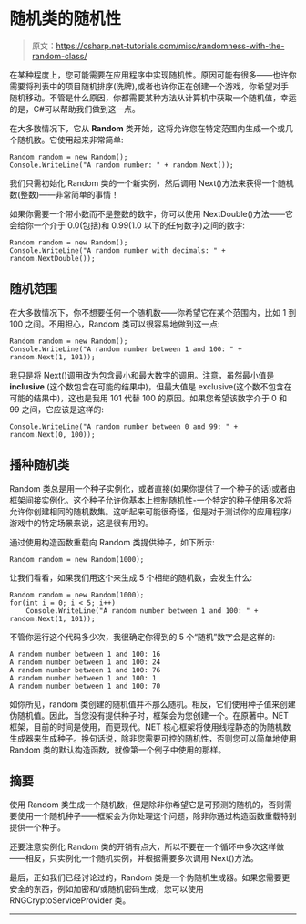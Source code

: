 # 随机类的随机性

> 原文：<https://csharp.net-tutorials.com/misc/randomness-with-the-random-class/>

在某种程度上，您可能需要在应用程序中实现随机性。原因可能有很多——也许你需要将列表中的项目随机排序(洗牌),或者也许你正在创建一个游戏，你希望对手随机移动。不管是什么原因，你都需要某种方法从计算机中获取一个随机值，幸运的是，C#可以帮助我们做到这一点。

在大多数情况下，它从 **Random** 类开始，这将允许您在特定范围内生成一个或几个随机数。它使用起来非常简单:

```
Random random = new Random();
Console.WriteLine("A random number: " + random.Next());
```

我们只需初始化 Random 类的一个新实例，然后调用 Next()方法来获得一个随机数(整数)——非常简单的事情！

如果你需要一个带小数而不是整数的数字，你可以使用 NextDouble()方法——它会给你一个介于 0.0(包括)和 0.99(1.0 以下的任何数字)之间的数字:

```
Random random = new Random();
Console.WriteLine("A random number with decimals: " + random.NextDouble());
```

<input type="hidden" name="IL_IN_ARTICLE">

## 随机范围

在大多数情况下，你不想要任何一个随机数——你希望它在某个范围内，比如 1 到 100 之间。不用担心，Random 类可以很容易地做到这一点:

```
Random random = new Random();
Console.WriteLine("A random number between 1 and 100: " + random.Next(1, 101));
```

我只是将 Next()调用改为包含最小和最大数字的调用。注意，虽然最小值是 **inclusive** (这个数包含在可能的结果中)，但最大值是 exclusive(这个数不包含在可能的结果中)，这也是我用 101 代替 100 的原因。如果您希望该数字介于 0 和 99 之间，它应该是这样的:

```
Console.WriteLine("A random number between 0 and 99: " + random.Next(0, 100));
```

## 播种随机类

Random 类总是用一个种子实例化，或者直接(如果你提供了一个种子的话)或者由框架间接实例化。这个种子允许你基本上控制随机性-一个特定的种子使用多次将允许你创建相同的随机数集。这听起来可能很奇怪，但是对于测试你的应用程序/游戏中的特定场景来说，这是很有用的。

通过使用构造函数重载向 Random 类提供种子，如下所示:

```
Random random = new Random(1000);
```

让我们看看，如果我们用这个来生成 5 个相继的随机数，会发生什么:

```
Random random = new Random(1000);
for(int i = 0; i < 5; i++)
	Console.WriteLine("A random number between 1 and 100: " + random.Next(1, 101));
```

不管你运行这个代码多少次，我很确定你得到的 5 个“随机”数字会是这样的:

```
A random number between 1 and 100: 16
A random number between 1 and 100: 24
A random number between 1 and 100: 76
A random number between 1 and 100: 1
A random number between 1 and 100: 70
```

如你所见，random 类创建的随机值并不那么随机。相反，它们使用种子值来创建伪随机值。因此，当您没有提供种子时，框架会为您创建一个。在原著中。NET 框架，目前的时间是使用，而更现代。NET 核心框架将使用线程静态的伪随机数生成器来生成种子。换句话说，除非您需要可控的随机性，否则您可以简单地使用 Random 类的默认构造函数，就像第一个例子中使用的那样。

## 摘要

使用 Random 类生成一个随机数，但是除非你希望它是可预测的随机的，否则需要使用一个随机种子——框架会为你处理这个问题，除非你通过构造函数重载特别提供一个种子。

还要注意实例化 Random 类的开销有点大，所以不要在一个循环中多次这样做——相反，只实例化一个随机实例，并根据需要多次调用 Next()方法。

最后，正如我们已经讨论过的，Random 类是一个伪随机生成器。如果您需要更安全的东西，例如加密和/或随机密码生成，您可以使用 RNGCryptoServiceProvider 类。

* * *
